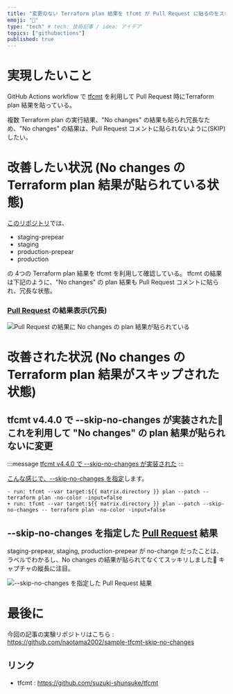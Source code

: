 ```yaml
---
title: "変更のない Terraform plan 結果を tfcmt が Pull Request に貼るのをスキップしたい"
emoji: "🐶"
type: "tech" # tech: 技術記事 / idea: アイデア
topics: ["githubactions"]
published: true
---
```


# 実現したいこと

GitHub Actions workflow で [tfcmt](https://github.com/suzuki-shunsuke/tfcmt) を利用して Pull Request 時にTerraform plan 結果を貼っている。

複数 Terraform plan の実行結果、"No changes" の結果も貼られ冗長なため、"No changes" の結果は、Pull Request コメントに貼られないように(SKIP) したい。

# 改善したい状況 (No changes の Terraform plan 結果が貼られている状態)

[このリポジトリ](https://github.com/naotama2002/sample-tfcmt-skip-no-changes/blob/main/.github/workflows/tfcmt.yaml)では、
- staging-prepear
- staging
- production-prepear
- production

の 4つの Terraform plan 結果を tfcmt を利用して確認している。
tfcmt の結果は下記のように、"No changes" の plan 結果も Pull Request コメントに貼られ、冗長な状態。

### [Pull Request](https://github.com/naotama2002/sample-tfcmt-skip-no-changes/pull/3) の結果表示(冗長)

![Pull Request の結果に No changes の plan 結果が貼られている](https://storage.googleapis.com/zenn-user-upload/f8243fd56006-20230819.png)

# 改善された状況 (No changes の Terraform plan 結果がスキップされた状態)

## tfcmt v4.4.0 で --skip-no-changes が実装された🎉　これを利用して "No changes" の plan 結果が貼られないに変更

:::message
[tfcmt v4.4.0 で --skip-no-changes が実装された](https://github.com/suzuki-shunsuke/tfcmt/releases/tag/v4.4.0)
:::

[こんな感じで、--skip-no-changes を指定](https://github.com/naotama2002/sample-tfcmt-skip-no-changes/pull/4)します。
```hcl diff
- run: tfcmt --var target:${{ matrix.directory }} plan --patch -- terraform plan -no-color -input=false
+ run: tfcmt --var target:${{ matrix.directory }} plan --patch --skip-no-changes -- terraform plan -no-color -input=false
```

## --skip-no-changes を指定した [Pull Request]((https://github.com/naotama2002/sample-tfcmt-skip-no-changes/pull/4)) 結果

staging-prepear, staging, production-prepear が no-change だったことは、ラベルでわかるし、No changes の結果が貼られてなくてスッキリしました🎉 キャプチャの縦長に注目。

![--skip-no-changes を指定した Pull Request 結果](https://storage.googleapis.com/zenn-user-upload/b57b149d7239-20230819.png)

# 最後に

今回の記事の実験リポジトリはこちら : https://github.com/naotama2002/sample-tfcmt-skip-no-changes



## リンク

- tfcmt : https://github.com/suzuki-shunsuke/tfcmt
